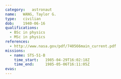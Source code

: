 ```yaml
---
category:	astronaut
name:	WANG, Taylor G.
type:	civilian
dob:	1940-06-16
qualifications:
  - BSc in physics
  - MSc in physics
references:
  - http://www.nasa.gov/pdf/740566main_current.pdf
missions:
  - name: STS-51-B
    time_start:   1985-04-29T16:02:18Z
    time_end:     1985-05-06T16:11:05Z
evas:
---
```

